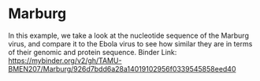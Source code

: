 # Marburg
In this example, we take a look at the nucleotide sequence of the Marburg virus, and compare it to the Ebola virus to see how similar they are in terms of their genomic and protein sequence. 
Binder Link: https://mybinder.org/v2/gh/TAMU-BMEN207/Marburg/926d7bdd6a28a14019102956f0339545858eed40
